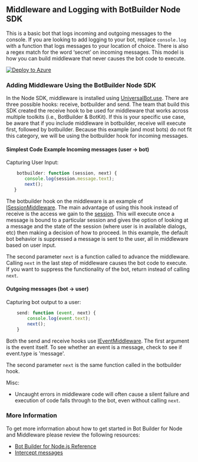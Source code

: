 ## Middleware and Logging with BotBuilder Node SDK

This is a basic bot that logs incoming and outgoing messages to the console. If you are looking to add logging to your bot, replace `console.log` with a function that logs messages to your location of choice. There is also a regex match for the word ‘secret’ on incoming messages. This model is how you can build middleware that never causes the bot code to execute.

[![Deploy to Azure][Deploy Button]][Deploy Node/MiddlewareLogging]

[Deploy Button]: https://azuredeploy.net/deploybutton.png
[Deploy Node/MiddlewareLogging]: https://azuredeploy.net

### Adding Middleware Using the BotBuilder Node SDK 
In the Node SDK, middleware is installed using [UniversalBot.use](https://docs.botframework.com/en-us/node/builder/chat-reference/classes/_botbuilder_d_.universalbot.html#use). There are three possible hooks: receive, botbuilder and send. The team that build this SDK created the receive hook to be used for middleware that works across multiple toolkits (i.e., BotBuilder & BotKit). If this is your specific use case, be aware that if you include middleware in botbuilder, receive will execute first, followed by botbuilder. Because this example (and most bots) do not fit this category, we will be using the botbuilder hook for incoming messages.

#### Simplest Code Example Incoming messages (user -> bot)
Capturing User Input:
 ```javascript
     botbuilder: function (session, next) {
        console.log(session.message.text);
        next();
    }
```

The botbuilder hook on the middleware is an example of [ISessionMiddleware](https://docs.botframework.com/en-us/node/builder/chat-reference/interfaces/_botbuilder_d_.isessionmiddleware.html). The main advantage of using this hook instead of receive is the access we gain to the [session](https://docs.botframework.com/en-us/node/builder/chat-reference/classes/_botbuilder_d_.session.html#sessionstate). This will execute once a message is bound to a particular session and gives the option of looking at a message and the state of the session (where user is in available dialogs, etc) then making a decision of how to proceed. In this example, the default bot behavior is suppressed a message is sent to the user, all in middleware based on user input.

The second parameter `next` is a function called to advance the middleware. Calling `next` in the last step of middleware causes the bot code to execute. If you want to suppress the functionality of the bot, return instead of calling `next`.

#### Outgoing messages (bot -> user)
Capturing bot output to a user:
```javascript
    send: function (event, next) {
        console.log(event.text);
        next();
    }
```

Both the send and receive hooks use [IEventMiddleware](https://docs.botframework.com/en-us/node/builder/chat-reference/interfaces/_botbuilder_d_.ieventmiddleware.html). 
The first argument is the event itself. To see whether an event is a message, check to see if event.type is 'message'.

The second parameter `next` is the same function called in the botbuilder hook.


Misc:
- Uncaught errors in middleware code will often cause a silent failure and execution of code falls through to the bot, even without calling `next`.

### More Information

To get more information about how to get started in Bot Builder for Node and Middleware please review the following resources:
* [Bot Builder for Node.js Reference](https://docs.microsoft.com/en-us/bot-framework/nodejs/)
* [Intercept messages](https://docs.microsoft.com/en-us/bot-framework/nodejs/bot-builder-nodejs-intercept-messages)